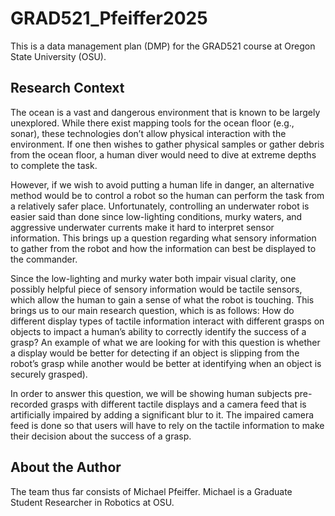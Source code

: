 # GRAD521_Pfeiffer2025

This is a data management plan (DMP) for the GRAD521 course at Oregon State University (OSU).

## Research Context

The ocean is a vast and dangerous environment that is known to be largely unexplored. While there exist mapping tools for the ocean floor (e.g., sonar), these technologies don’t allow physical interaction with the environment. If one then wishes to gather physical samples or gather debris from the ocean floor, a human diver would need to dive at extreme depths to complete the task. 

However, if we wish to avoid putting a human life in danger, an alternative method would be to control a robot so the human can perform the task from a relatively safer place. Unfortunately, controlling an underwater robot is easier said than done since low-lighting conditions, murky waters, and aggressive underwater currents make it hard to interpret sensor information. This brings up a question regarding what sensory information to gather from the robot and how the information can best be displayed to the commander.

Since the low-lighting and murky water both impair visual clarity, one possibly helpful piece of sensory information would be tactile sensors, which allow the human to gain a sense of what the robot is touching. This brings us to our main research question, which is as follows: How do different display types of tactile information interact with different grasps on objects to impact a human’s ability to correctly identify the success of a grasp? An example of what we are looking for with this question is whether a display would be better for detecting if an object is slipping from the robot’s grasp while another would be better at identifying when an object is securely grasped).

In order to answer this question, we will be showing human subjects pre-recorded grasps with different tactile displays and a camera feed that is artificially impaired by adding a significant blur to it. The impaired camera feed is done so that users will have to rely on the tactile information to make their decision about the success of a grasp.

## About the Author

The team thus far consists of Michael Pfeiffer. Michael is a Graduate Student Researcher in Robotics at OSU.
